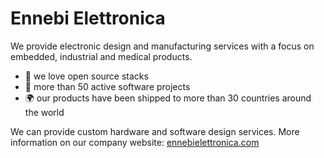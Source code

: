 # Ennebi Elettronica
We provide electronic design and manufacturing services with a focus on embedded, industrial and medical products.

- :blue_heart: we love open source stacks
- :construction_worker: more than 50 active software projects
- :earth_africa: our products have been shipped to more than 30 countries around the world

We can provide custom hardware and software design services.
More information on our company website: [ennebielettronica.com](https://ennebielettronica.com)
